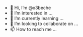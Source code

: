- 👋 Hi, I’m @x3beche
- 👀 I’m interested in ...
- 🌱 I’m currently learning ...
- 💞️ I’m looking to collaborate on ...
- 📫 How to reach me ...

<!---
x3beche/x3beche is a ✨ special ✨ repository because its `README.md` (this file) appears on your GitHub profile.
You can click the Preview link to take a look at your changes.
--->
